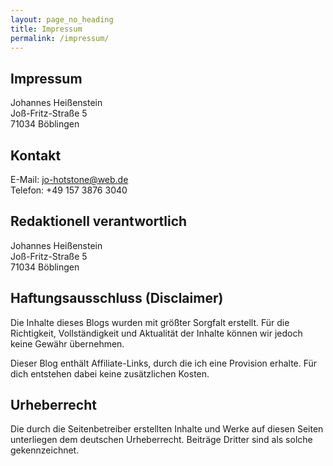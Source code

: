 ```yaml
---
layout: page_no_heading
title: Impressum
permalink: /impressum/
---
```


## Impressum

Johannes Heißenstein  
Joß-Fritz-Straße 5  
71034 Böblingen  

## Kontakt
E-Mail: jo-hotstone@web.de  
Telefon: +49 157 3876 3040  

## Redaktionell verantwortlich
Johannes Heißenstein  
Joß-Fritz-Straße 5  
71034 Böblingen  

## Haftungsausschluss (Disclaimer)
Die Inhalte dieses Blogs wurden mit größter Sorgfalt erstellt. Für die Richtigkeit, Vollständigkeit und Aktualität der Inhalte können wir jedoch keine Gewähr übernehmen.

Dieser Blog enthält Affiliate-Links, durch die ich eine Provision erhalte. Für dich entstehen dabei keine zusätzlichen Kosten.

## Urheberrecht
Die durch die Seitenbetreiber erstellten Inhalte und Werke auf diesen Seiten unterliegen dem deutschen Urheberrecht. Beiträge Dritter sind als solche gekennzeichnet.